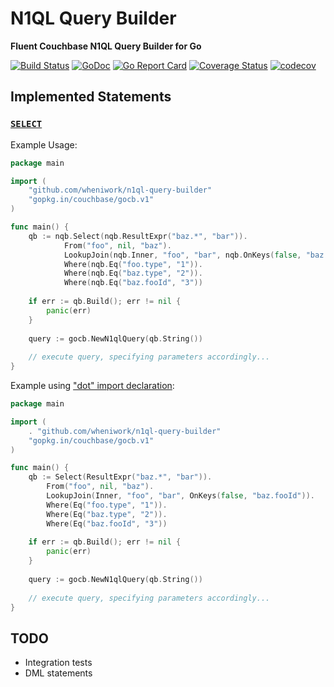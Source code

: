 # N1QL Query Builder
**Fluent Couchbase N1QL Query Builder for Go**

[![Build Status](https://travis-ci.org/wheniwork/n1ql-query-builder.svg?branch=master)](https://travis-ci.org/wheniwork/n1ql-query-builder)
[![GoDoc](https://godoc.org/github.com/wheniwork/n1ql-query-builder?status.svg)](https://godoc.org/github.com/wheniwork/n1ql-query-builder)
[![Go Report Card](https://goreportcard.com/badge/github.com/wheniwork/n1ql-query-builder)](https://goreportcard.com/report/github.com/wheniwork/n1ql-query-builder)
[![Coverage Status](https://coveralls.io/repos/github/wheniwork/n1ql-query-builder/badge.svg?branch=master)](https://coveralls.io/github/wheniwork/n1ql-query-builder?branch=master)
[![codecov](https://codecov.io/gh/wheniwork/n1ql-query-builder/branch/master/graph/badge.svg)](https://codecov.io/gh/wheniwork/n1ql-query-builder)

## Implemented Statements

### [`SELECT`](https://developer.couchbase.com/documentation/server/current/n1ql/n1ql-language-reference/select-syntax.html)

Example Usage:
```go
package main

import (
	"github.com/wheniwork/n1ql-query-builder"
	"gopkg.in/couchbase/gocb.v1"
)

func main() {
	qb := nqb.Select(nqb.ResultExpr("baz.*", "bar")).
    		From("foo", nil, "baz").
    		LookupJoin(nqb.Inner, "foo", "bar", nqb.OnKeys(false, "baz.fooId")).
    		Where(nqb.Eq("foo.type", "1")).
    		Where(nqb.Eq("baz.type", "2")).
    		Where(nqb.Eq("baz.fooId", "3"))
    
    if err := qb.Build(); err != nil {
    	panic(err)
    }
    
    query := gocb.NewN1qlQuery(qb.String())
    
    // execute query, specifying parameters accordingly...
}
```

Example using ["dot" import declaration](https://golang.org/ref/spec#Import_declarations):
```go
package main

import (
	. "github.com/wheniwork/n1ql-query-builder"
	"gopkg.in/couchbase/gocb.v1"
)

func main() {
	qb := Select(ResultExpr("baz.*", "bar")).
        From("foo", nil, "baz").
        LookupJoin(Inner, "foo", "bar", OnKeys(false, "baz.fooId")).
        Where(Eq("foo.type", "1")).
        Where(Eq("baz.type", "2")).
        Where(Eq("baz.fooId", "3"))
    
    if err := qb.Build(); err != nil {
    	panic(err)
    }
    
    query := gocb.NewN1qlQuery(qb.String())
    
    // execute query, specifying parameters accordingly...
}
```

## TODO

* Integration tests
* DML statements
